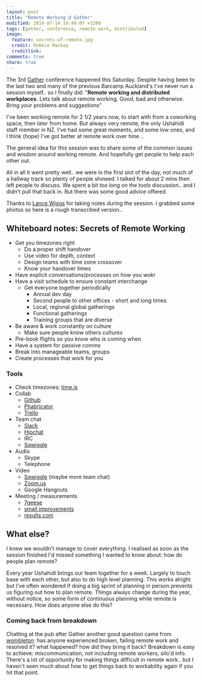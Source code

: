 ```yaml
---
layout: post
title: "Remote Working @ Gather"
modified: 2014-07-14 19:49:07 +1200
tags: [gather, conference, remote work, distributed]
image:
  feature: secrets-of-remote.jpg
  credit: Robbie Mackay
  creditlink: 
comments: true
share: true
---
```


The 3rd [Gather](http://gathergather.co.nz/) conference happened this Saturday. Despite having been to the last two and many of the previous Barcamp Auckland's I've never run a session myself.. so I finally did:
"**Remote working and distributed workplaces.** Lets talk about remote working. Good, bad and otherwise. Bring your problems and suggestions"

I've been working remote for 2 1/2 years now, to start with from a coworking space, then later from home. But always very remote, the only Ushahidi staff member in NZ. I've had some great moments, and some low ones, and I think (hope) I've got better at remote work over time ..

The general idea for this session was to share some of the common issues and wisdom around working remote. And hopefully get people to help each other out.

All in all it went pretty well.. we were in the first slot of the day, not much of a hallway track so plenty of people showed. I talked for about 2 mins then left people to discuss. We spent a bit too long on the tools discussion.. and I didn't pull that back in. But there was some good advice offered.

Thanks to [Lance Wiggs](https://twitter.com/lancewiggs) for taking notes during the session. I grabbed some photos so here is a rough transcribed version..

## Whiteboard notes: Secrets of Remote Working

- Get you timezones right
  - Do a proper shift handover
  - Use video for depth, context
  - Design teams with time zone crossover
  - Know your handover times
- Have explicit conversations/processes on how you wokr
- Have a visit schedule to ensure constant interchange
  - Get everyone together periodically
     - Annual dev day
     - Second people to other offices - short and long times
     - Local, regional global gatherings
     - Functional gatherings
     - Training groups that are diverse
- Be aware & work constantly on culture
  - Make sure people know others cultures
- Pre-book flights so you know who is coming when
- Have a system for passive comms
- Break into manageable teams, groups
- Create processes that work for you


### Tools

- Check timezones: [time.is](http://time.is/)
- Collab
  - [Github](https://github.com)
  - [Phabricator](http://phabricator.com/)
  - [Trello](http://trello.com/)
- Team chat
  - [Slack](http://slack.com/)
  - [Hipchat](http://hipchat.com)
  - IRC
  - [Sqwiggle](https://www.sqwiggle.com/)
- Audio
  - Skype
  - Telephone
- Video
  - [Sqwiggle](https://www.sqwiggle.com/) (maybe more team chat)
  - [Zoom.us](http://zoom.us/)
  - Google Hangouts
- Meeting / measurements
  - [7geese](https://www.7geese.com)
  - [small improvements](https://www.small-improvements.com/)
  - [results.com](http://results.com)

## What else?

I knew we wouldn't manage to cover everything. I realised as soon as the session finished I'd missed something I wanted to know about: how do people plan remote?

Every year Ushahidi brings our team together for a week. Largely to touch base with each other, but also to do high level planning. This works alright but I've often wondered if doing a big sprint of planning in person prevents us figuring out how to plan remote. Things always change during the year, without notice, so some form of continuous planning while remote is necessary. How does anyone else do this?

### Coming back from breakdown

Chatting at the pub after Gather another good question came from [wombleton](https://twitter.com/wombleton): has anyone experienced broken, failing remote work and resolved it? what happened? how did they bring it back? Breakdown is easy to achieve: miscommunication, not including remote workers, silo'd info. There's a lot of opportunity for making things difficult in remote work.. but I haven't seen much about how to get things back to workability again if you hit that point.
